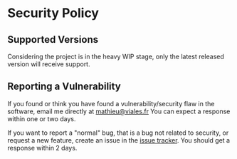 # Security Policy

## Supported Versions
Considering the project is in the heavy WIP stage, only the latest released version will receive support.

## Reporting a Vulnerability
If you found or think you have found a vulnerability/security flaw in the software, email me directly at mathieu@viales.fr
You can expect a response within one or two days.

If you want to report a "normal" bug, that is a bug not related to security, or request a new feature, create an issue in the [issue tracker](https://github.com/Wndrr/DeepK8s/issues).
You should get a response within 2 days.
